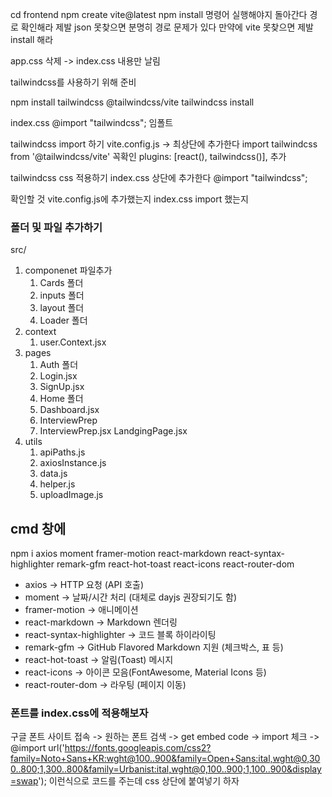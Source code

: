 cd frontend
npm create vite@latest
npm install 명령어 실행해야지 돌아간다
경로 확인해라 제발 json 못찾으면 분명히 경로 문제가 있다 
만약에 vite 못찾으면 제발 install 해라

app.css 삭제 -> index.css 내용만 날림

tailwindcss를 사용하기 위해 준비

npm install tailwindcss @tailwindcss/vite
tailwindcss install

index.css
@import "tailwindcss"; 임폴트 



tailwindcss import 하기
vite.config.js -> 최상단에 추가한다
import tailwindcss from '@tailwindcss/vite' 꼭확인
  plugins: [react(), tailwindcss()], 추가



tailwindcss css 적용하기
index.css 상단에 추가한다
@import "tailwindcss";

확인할 것
vite.config.js에 추가했는지
index.css import 했는지


### 폴더 및 파일 추가하기
src/
1. componenet 파일추가
    1. Cards 폴더
    2. inputs 폴더
    3. layout 폴더
    4. Loader 폴더
2. context
    1. user.Context.jsx
3. pages
    1. Auth 폴더
      1. Login.jsx
      2. SignUp.jsx
    2. Home 폴더
      1. Dashboard.jsx
    3. InterviewPrep
      1. InterviewPrep.jsx
    LandgingPage.jsx
4. utils
    1. apiPaths.js
    2. axiosInstance.js
    3. data.js
    4. helper.js
    5. uploadImage.js


## cmd 창에 
npm i axios moment framer-motion react-markdown react-syntax-highlighter remark-gfm react-hot-toast react-icons react-router-dom

- axios → HTTP 요청 (API 호출)
- moment → 날짜/시간 처리 (대체로 dayjs 권장되기도 함)
- framer-motion → 애니메이션
- react-markdown → Markdown 렌더링
- react-syntax-highlighter → 코드 블록 하이라이팅
- remark-gfm → GitHub Flavored Markdown 지원 (체크박스, 표 등)
- react-hot-toast → 알림(Toast) 메시지
- react-icons → 아이콘 모음(FontAwesome, Material Icons 등)
- react-router-dom → 라우팅 (페이지 이동)


### 폰트를 index.css에 적용해보자
구글 폰트 사이트 접속 -> 원하는 폰트 검색 ->  get embed code -> import 체크 -> 
@import url('https://fonts.googleapis.com/css2?family=Noto+Sans+KR:wght@100..900&family=Open+Sans:ital,wght@0,300..800;1,300..800&family=Urbanist:ital,wght@0,100..900;1,100..900&display=swap');
이런식으로 코드를 주는데 css 상단에 붙여넣기 하자